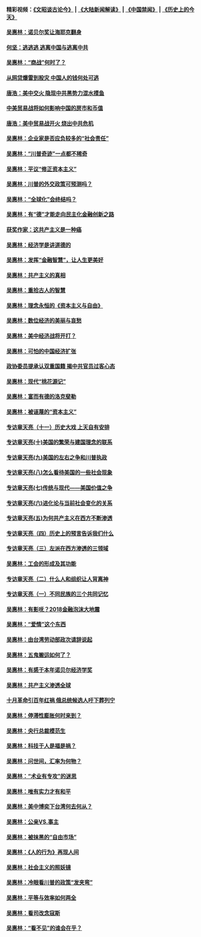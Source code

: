 #### 精彩视频：[《文昭谈古论今》](https://github.com/gfw-breaker/wenzhao/blob/master/README.md?t=12180330) | [《大陆新闻解读》](https://github.com/gfw-breaker/ntdtv-comedy/blob/master/README.md?t=12180330) | [《中国禁闻》](https://github.com/gfw-breaker/ntdtv-news/blob/master/README.md?t=12180330) | [《历史上的今天》](https://github.com/gfw-breaker/today-in-history/blob/master/README.md?t=12180330) 

#### [吴惠林：诺贝尔奖让海耶克翻身](../pages/nsc423/n10890049.md?t=12180330) 

#### [何坚：逃逃逃 逃离中国与逃离中共](../pages/nsc423/n10592891.md?t=12180330) 

#### [吴惠林：“商战”何时了？](../pages/nsc423/n10573558.md?t=12180330) 

#### [从网贷爆雷到股灾 中国人的钱何处可逃](../pages/nsc423/n10572800.md?t=12180330) 

#### [唐浩：美中交火 隐现中共黑势力混水摸鱼](../pages/nsc423/n10544040.md?t=12180330) 

#### [中美贸易战将如何影响中国的房市和币值](../pages/nsc423/n10543697.md?t=12180330) 

#### [唐浩：美中贸易战开火 烧出中共危机](../pages/nsc423/n10540126.md?t=12180330) 

#### [吴惠林：企业家是否应负较多的“社会责任”](../pages/nsc423/n10535022.md?t=12180330) 

#### [吴惠林：“川普奇迹”一点都不稀奇](../pages/nsc423/n10512808.md?t=12180330) 

#### [吴惠林：平议“修正资本主义”](../pages/nsc423/n10495724.md?t=12180330) 

#### [吴惠林：川普的外交政策可预测吗？](../pages/nsc423/n10462387.md?t=12180330) 

#### [吴惠林：“全球化”会终结吗？](../pages/nsc423/n10452838.md?t=12180330) 

#### [吴惠林：有“德”才能走向民主化金融创新之路](../pages/nsc423/n10432292.md?t=12180330) 

#### [获奖作家：这共产主义是一种癌](../pages/nsc423/n10431541.md?t=12180330) 

#### [吴惠林：经济学是讲道德的](../pages/nsc423/n10398014.md?t=12180330) 

#### [吴惠林：发挥“金融智慧”，让人生更美好](../pages/nsc423/n10375019.md?t=12180330) 

#### [吴惠林：共产主义的真相](../pages/nsc423/n10351394.md?t=12180330) 

#### [吴惠林：重拾古人的智慧](../pages/nsc423/n10337691.md?t=12180330) 

#### [吴惠林：理念永恒的《资本主义与自由》](../pages/nsc423/n10316274.md?t=12180330) 

#### [吴惠林：数位经济的美丽与哀愁](../pages/nsc423/n10292946.md?t=12180330) 

#### [吴惠林：美中经济战将开打？](../pages/nsc423/n10258825.md?t=12180330) 

#### [吴惠林：可怕的中国经济扩张](../pages/nsc423/n10219147.md?t=12180330) 

#### [政协委员提承认双重国籍 揭中共官员过客心态](../pages/nsc423/n10208809.md?t=12180330) 

#### [吴惠林：现代“桃花源记”](../pages/nsc423/n10185234.md?t=12180330) 

#### [吴惠林：富而有德的洛克斐勒](../pages/nsc423/n10142264.md?t=12180330) 

#### [吴惠林：被诬蔑的“资本主义”](../pages/nsc423/n10124816.md?t=12180330) 

#### [专访章天亮（十一）历史大戏 上天自有安排](../pages/nsc423/n10094905.md?t=12180330) 

#### [专访章天亮(十)美国的繁荣与建国理念的联系](../pages/nsc423/n10094899.md?t=12180330) 

#### [专访章天亮(九)美国的左右之争和川普执政](../pages/nsc423/n10094889.md?t=12180330) 

#### [专访章天亮(八)怎么看待美国的一些社会现象](../pages/nsc423/n10094857.md?t=12180330) 

#### [专访章天亮(七)传统与现代——美国价值之争](../pages/nsc423/n10093140.md?t=12180330) 

#### [专访章天亮(六)进化论与当前社会变化的关系](../pages/nsc423/n10092036.md?t=12180330) 

#### [专访章天亮(五)为何共产主义在西方不断渗透](../pages/nsc423/n10083620.md?t=12180330) 

#### [专访章天亮（四）历史上的预言告诉我们什么](../pages/nsc423/n10083606.md?t=12180330) 

#### [专访章天亮（三）左派在西方渗透的三领域](../pages/nsc423/n10081115.md?t=12180330) 

#### [吴惠林：工会的形成及其功能](../pages/nsc423/n10080633.md?t=12180330) 

#### [专访章天亮（二）什么人和组织让人背离神](../pages/nsc423/n10076637.md?t=12180330) 

#### [专访章天亮（一）不同民族的三个共同记忆](../pages/nsc423/n10074188.md?t=12180330) 

#### [吴惠林：有影呒？2018金融泡沫大地震](../pages/nsc423/n10040534.md?t=12180330) 

#### [吴惠林：“爱情”这个东西](../pages/nsc423/n10019423.md?t=12180330) 

#### [吴惠林：由台湾劳动部政次请辞说起](../pages/nsc423/n9979679.md?t=12180330) 

#### [吴惠林：五鬼搬运如何了？](../pages/nsc423/n9925338.md?t=12180330) 

#### [吴惠林：有感于本年诺贝尔经济学奖](../pages/nsc423/n9871883.md?t=12180330) 

#### [吴惠林：共产主义渗透全球](../pages/nsc423/n9812748.md?t=12180330) 

#### [十月革命引百年红祸 俄总统候选人吁下葬列宁](../pages/nsc423/n9810182.md?t=12180330) 

#### [吴惠林：停滞性膨胀何时来到？](../pages/nsc423/n9764136.md?t=12180330) 

#### [吴惠林：央行总裁模范生](../pages/nsc423/n9728134.md?t=12180330) 

#### [吴惠林：科技于人是福是祸？](../pages/nsc423/n9672982.md?t=12180330) 

#### [吴惠林：问世间，汇率为何物？](../pages/nsc423/n9621788.md?t=12180330) 

#### [吴惠林：“术业有专攻”的迷思](../pages/nsc423/n9580363.md?t=12180330) 

#### [吴惠林：唯有实力才有和平](../pages/nsc423/n9529599.md?t=12180330) 

#### [吴惠林：美中博奕下台湾何去何从？](../pages/nsc423/n9483598.md?t=12180330) 

#### [吴惠林：公亲VS.事主](../pages/nsc423/n9425637.md?t=12180330) 

#### [吴惠林：被抹黑的“自由市场”](../pages/nsc423/n9351545.md?t=12180330) 

#### [吴惠林：《人的行为》再现人间](../pages/nsc423/n9296339.md?t=12180330) 

#### [吴惠林：社会主义的照妖镜](../pages/nsc423/n9243460.md?t=12180330) 

#### [吴惠林：冷眼看川普的政策“发夹弯”](../pages/nsc423/n9120684.md?t=12180330) 

#### [吴惠林：平等与效率如何两全](../pages/nsc423/n9075430.md?t=12180330) 

#### [吴惠林：看司改念寇斯](../pages/nsc423/n9024915.md?t=12180330) 

#### [吴惠林：“看不见”的谁会在乎？](../pages/nsc423/n8977488.md?t=12180330) 

